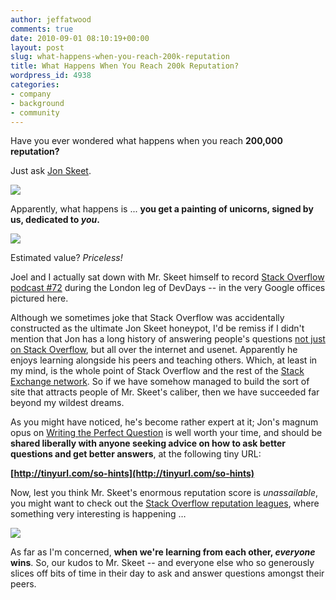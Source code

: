 ```yaml
---
author: jeffatwood
comments: true
date: 2010-09-01 08:10:19+00:00
layout: post
slug: what-happens-when-you-reach-200k-reputation
title: What Happens When You Reach 200k Reputation?
wordpress_id: 4938
categories:
- company
- background
- community
---
```



Have you ever wondered what happens when you reach **200,000 reputation?**







Just ask [Jon Skeet](http://stackoverflow.com/users/22656/jon-skeet).



![](/blog/images/wordpress/jon-skeet-unicorn-painting.jpg)



Apparently, what happens is ... **you get a painting of unicorns, signed by us, dedicated to _you_.**



![](/blog/images/wordpress/unicorn-painting.jpg)



Estimated value? _Priceless!_



Joel and I actually sat down with Mr. Skeet himself to record [Stack Overflow podcast #72](http://blog.stackoverflow.com/2009/10/podcast-72/) during the London leg of DevDays -- in the very Google offices pictured here.



Although we sometimes joke that Stack Overflow was accidentally constructed as the ultimate Jon Skeet honeypot, I'd be remiss if I didn't mention that Jon has a long history of answering people's questions [not just on Stack Overflow](http://blog.stackoverflow.com/2008/11/stack-overflow-is-you/), but all over the internet and usenet. Apparently he enjoys learning alongside his peers and teaching others. Which, at least in my mind, is the whole point of Stack Overflow and the rest of the [Stack Exchange network](http://stackexchange.com). So if we have somehow managed to build the sort of site that attracts people of Mr. Skeet's caliber, then we have succeeded far beyond my wildest dreams.



As you might have noticed, he's become rather expert at it; Jon's magnum opus on [Writing the Perfect Question](http://msmvps.com/blogs/jon_skeet/archive/2010/08/29/writing-the-perfect-question.aspx) is well worth your time, and should be **shared liberally with anyone seeking advice on how to ask better questions and get better answers**, at the following tiny URL:



**[http://tinyurl.com/so-hints](http://tinyurl.com/so-hints)**



Now, lest you think Mr. Skeet's enormous reputation score is _unassailable_, you might want to check out the [Stack Overflow reputation leagues](http://stackexchange.com/leagues/1/week/stackoverflow), where something very interesting is happening …



[![](http://blog.stackoverflow.com/wp-content/uploads/so-reputation-leagues.png)](http://stackexchange.com/leagues/1/week/stackoverflow)



As far as I'm concerned, **when we're learning from each other, _everyone_ wins**. So, our kudos to Mr. Skeet -- and everyone else who so generously slices off bits of time in their day to ask and answer questions amongst their peers.

